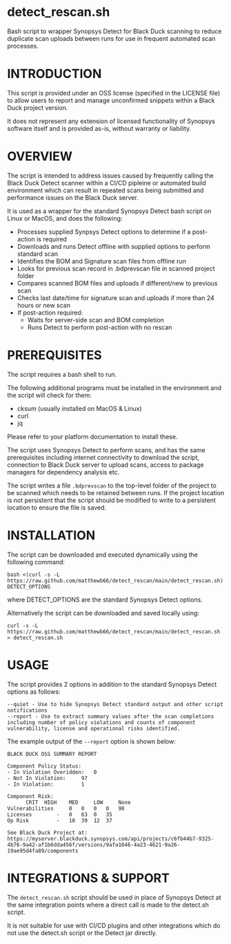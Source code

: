 # detect_rescan.sh 
Bash script to wrapper Synopsys Detect for Black Duck scanning to reduce duplicate scan uploads between runs for use in frequent automated scan processes.

# INTRODUCTION

This script is provided under an OSS license (specified in the LICENSE file) to allow users to report and manage unconfirmed snippets within a Black Duck project version.

It does not represent any extension of licensed functionality of Synopsys software itself and is provided as-is, without warranty or liability.

# OVERVIEW

The script is intended to address issues caused by frequently calling the Black Duck Detect scanner within a CI/CD pipleine or automated build environment which can result in repeated scans being submitted and performance issues on the Black Duck server.

It is used as a wrapper for the standard Synopsys Detect bash script on Linux or MacOS, and does the following:

- Processes supplied Synpsys Detect options to determine if a post-action is required
- Downloads and runs Detect offline with supplied options to perform standard scan
- Identifies the BOM and Signature scan files from offline run
- Looks for previous scan record in .bdprevscan file in scanned project folder
- Compares scanned BOM files and uploads if different/new to previous scan
- Checks last date/time for signature scan and uploads if more than 24 hours or new scan
- If post-action required:
  - Waits for server-side scan and BOM completion
  - Runs Detect to perform post-action with no rescan

# PREREQUISITES

The script requires a bash shell to run.

The following additional programs must be installed in the environment and the script will check for them:

- cksum (usually installed on MacOS & Linux)
- curl
- jq

Please refer to your platform documentation to install these.

The script uses Synopsys Detect to perform scans, and has the same prerequisites including internet connectivity to download the script, connection to Black Duck server to upload scans, access to package managers for dependency analysis etc.

The script writes a file `.bdprevscan` to the top-level folder of the project to be scanned which needs to be retained between runs.
If the project location is not persistent that the script should be modified to write to a persistent location to ensure the file is saved.

# INSTALLATION

The script can be downloaded and executed dynamically using the following command:

    bash <(curl -s -L https://raw.github.com/matthewb66/detect_rescan/main/detect_rescan.sh) DETECT_OPTIONS

where DETECT_OPTIONS are the standard Synopsys Detect options.

Alternatively the script can be downloaded and saved locally using:

    curl -s -L https://raw.github.com/matthewb66/detect_rescan/main/detect_rescan.sh > detect_rescan.sh

# USAGE

The script provides 2 options in addition to the standard Synopsys Detect options as follows:

    --quiet - Use to hide Synopsys Detect standard output and other script notifications
    --report - Use to extract summary values after the scan completions including number of policy violations and counts of component vulnerability, license and operational risks identified.
    
The example output of the `--report` option is shown below:

    BLACK DUCK OSS SUMMARY REPORT

    Component Policy Status:
    - In Violation Overidden:	0
    - Not In Violation:		97
    - In Violation:			1

    Component Risk:
          CRIT	HIGH	MED 	LOW 	None
    Vulnerabilities		0	0	0	0	98
    Licenses		-	0	63	0	35
    Op Risk			-	10	39	12	37

    See Black Duck Project at:
    https://myserver.blackduck.synopsys.com/api/projects/c6fb44b7-9325-4b76-9a42-af1b6dda456f/versions/9afa1046-4a23-4621-9a26-19ae95d4fa89/components

# INTEGRATIONS & SUPPORT

The `detect_rescan.sh` script should be used in place of Synopsys Detect at the same integration points where a direct call is made to the detect.sh script.

It is not suitable for use with CI/CD plugins and other integrations which do not use the detect.sh script or the Detect jar directly.
